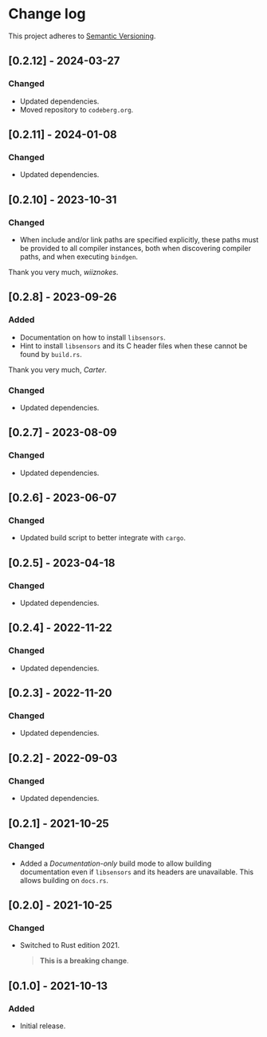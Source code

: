 # Change log

This project adheres to [Semantic Versioning](https://semver.org/spec/v2.0.0.html).

## [0.2.12] - 2024-03-27

### Changed

- Updated dependencies.
- Moved repository to `codeberg.org`.

## [0.2.11] - 2024-01-08

### Changed

- Updated dependencies.

## [0.2.10] - 2023-10-31

### Changed

- When include and/or link paths are specified explicitly, these paths must be provided to all
  compiler instances, both when discovering compiler paths, and when executing `bindgen`.

Thank you very much, *wiiznokes*.

## [0.2.8] - 2023-09-26

### Added

- Documentation on how to install `libsensors`.
- Hint to install `libsensors` and its C header files when these cannot be found by `build.rs`.

Thank you very much, *Carter*.

### Changed

- Updated dependencies.

## [0.2.7] - 2023-08-09

### Changed

- Updated dependencies.

## [0.2.6] - 2023-06-07

### Changed

- Updated build script to better integrate with `cargo`.

## [0.2.5] - 2023-04-18

### Changed

- Updated dependencies.

## [0.2.4] - 2022-11-22

### Changed

- Updated dependencies.

## [0.2.3] - 2022-11-20

### Changed

- Updated dependencies.

## [0.2.2] - 2022-09-03

### Changed

- Updated dependencies.

## [0.2.1] - 2021-10-25

### Changed

- Added a *Documentation-only* build mode to allow building documentation even
  if `libsensors` and its headers are unavailable.
  This allows building on `docs.rs`.

## [0.2.0] - 2021-10-25

### Changed

- Switched to Rust edition 2021.
  > **This is a breaking change**.

## [0.1.0] - 2021-10-13

### Added

- Initial release.
